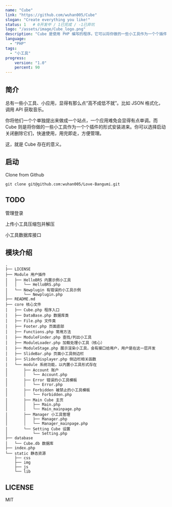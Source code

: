 ```yaml
---
name: "Cube"
link: "https://github.com/wuhan005/Cube"
slogan: "Create everything you like!"
status: 1   # 0开发中 / 1已完成 / -1已弃坑
logo: "/assets/image/Cube_logo.png"
description: "Cube 是使用 PHP 编写的程序。它可以将你做的一些小工具作为一个个插件的形式安装进来。你可以选择启动关闭删除它们，快速使用，用完即走，方便管理。"
language:
  - "PHP"
tags:
  - "小工具"
progress: 
    version: "1.0"
    percent: 90
---
```


## 简介
总有一些小工具、小应用，显得有那么点“高不成低不就”。比如 JSON 格式化，调用 API 获取音乐。


你将他们一个个单独提出来做成一个站点，一个应用难免会显得有点单调。而 Cube 则是将你做的一些小工具作为一个个插件的形式安装进来。你可以选择启动关闭删除它们，快速使用，用完即走，方便管理。

这，就是 Cube 存在的意义。

## 启动
Clone from Github

`git clone git@github.com:wuhan005/Love-Bangumi.git`

## TODO
管理登录

上传小工具压缩包并解压

小工具数据库接口

## 模块介绍
```
.
├── LICENSE
├── Module 用户插件
│   ├── HelloBRS 内置示例小工具
│   │   └── HelloBRS.php
│   └── Newplugin 有错误的小工具示例
│       └── Newplugin.php
├── README.md
├── core 核心文件
│   ├── Cube.php 程序入口
│   ├── DataBase.php 数据库类
│   ├── File.php 文件类
│   ├── Footer.php 页面底部
│   ├── Functions.php 常用方法
│   ├── ModuleFinder.php 查找/列出小工具
│   ├── ModuleLoader.php 加载处理小工具（核心）
│   ├── ModuleStage.php 展示渲染小工具，会有接口给用户，用户是在这一层开发
│   ├── SlideBar.php 页面小工具侧边栏
│   ├── SliderDisplayer.php 侧边栏相关函数
│   └── module 系统功能，以内置小工具形式存在
│       ├── Account 账户
│       │   └── Account.php
│       ├── Error 错误的小工具模板
│       │   └── Error.php
│       ├── Forbidden 被禁止的小工具模板
│       │   └── Forbidden.php
│       ├── Main Cube 主页
│       │   ├── Main.php
│       │   └── Main_mainpage.php
│       ├── Manager 小工具管理
│       │   ├── Manager.php
│       │   └── Manager_mainpage.php
│       └── Setting Cube 设置
│           └── Setting.php
├── database
│   └── Cube.db 数据库
├── index.php
└── static 静态资源
    ├── css
    ├── img
    ├── js
    └── lib
```
## LICENSE
MIT